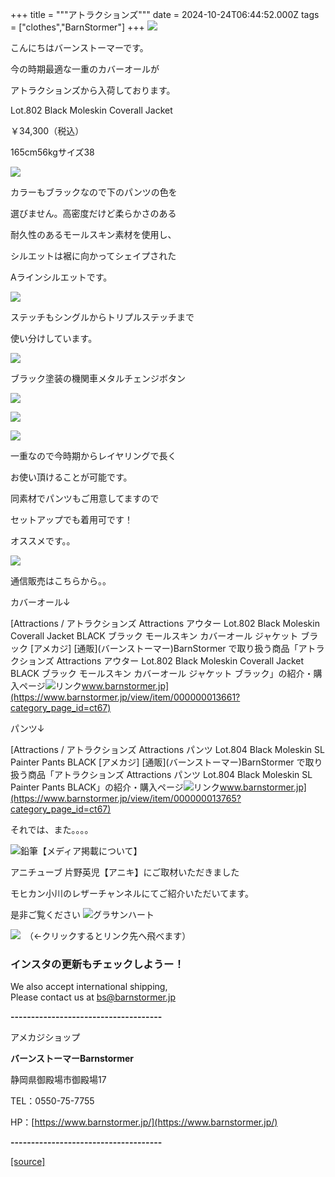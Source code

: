 +++
title = """アトラクションズ"""
date = 2024-10-24T06:44:52.000Z
tags = ["clothes","BarnStormer"]
+++
[![](https://stat.ameba.jp/user_images/20231023/16/barnstormer-go/b2/03/p/o0420015015354743273.png)](https://ameblo.jp/barnstormer-go/entry-12825670498.html)

こんにちはバーンストーマーです。

今の時期最適な一重のカバーオールが

アトラクションズから入荷しております。

Lot.802 Black Moleskin Coverall Jacket 

￥34,300（税込）

165cm56kgサイズ38

[![](https://stat.ameba.jp/user_images/20241024/15/barnstormer-go/eb/13/j/o0466070015501676671.jpg)](https://stat.ameba.jp/user_images/20241024/15/barnstormer-go/eb/13/j/o0466070015501676671.jpg)

カラーもブラックなので下のパンツの色を

選びません。高密度だけど柔らかさのある

耐久性のあるモールスキン素材を使用し、

シルエットは裾に向かってシェイプされた

Aラインシルエットです。

[![](https://stat.ameba.jp/user_images/20241024/15/barnstormer-go/4e/9d/j/o0466070015501676673.jpg)](https://stat.ameba.jp/user_images/20241024/15/barnstormer-go/4e/9d/j/o0466070015501676673.jpg)

ステッチもシングルからトリプルステッチまで

使い分けしています。

[![](https://stat.ameba.jp/user_images/20241024/15/barnstormer-go/83/c8/j/o0466070015501676676.jpg)](https://stat.ameba.jp/user_images/20241024/15/barnstormer-go/83/c8/j/o0466070015501676676.jpg)

ブラック塗装の機関車メタルチェンジボタン

[![](https://stat.ameba.jp/user_images/20241024/15/barnstormer-go/7b/16/j/o0466070015501676679.jpg)](https://stat.ameba.jp/user_images/20241024/15/barnstormer-go/7b/16/j/o0466070015501676679.jpg)

[![](https://stat.ameba.jp/user_images/20241024/15/barnstormer-go/cb/a0/j/o0466070015501676680.jpg)](https://stat.ameba.jp/user_images/20241024/15/barnstormer-go/cb/a0/j/o0466070015501676680.jpg)

[![](https://stat.ameba.jp/user_images/20241024/15/barnstormer-go/f5/10/j/o0466070015501676683.jpg)](https://stat.ameba.jp/user_images/20241024/15/barnstormer-go/f5/10/j/o0466070015501676683.jpg)

一重なので今時期からレイヤリングで長く

お使い頂けることが可能です。

同素材でパンツもご用意してますので

セットアップでも着用可です！

オススメです。。

[![](https://stat.ameba.jp/user_images/20241024/15/barnstormer-go/dc/0c/j/o0408061215501680735.jpg)](https://stat.ameba.jp/user_images/20241024/15/barnstormer-go/dc/0c/j/o0408061215501680735.jpg)

通信販売はこちらから。。

カバーオール↓

[Attractions / アトラクションズ Attractions アウター Lot.802 Black Moleskin Coverall Jacket BLACK ブラック モールスキン カバーオール ジャケット ブラック \[アメカジ\] \[通販\](バーンストーマー)BarnStormer で取り扱う商品「アトラクションズ Attractions アウター Lot.802 Black Moleskin Coverall Jacket BLACK ブラック モールスキン カバーオール ジャケット ブラック」の紹介・購入ページ![リンク](https://c.stat100.ameba.jp/ameblo/symbols/v3.20.0/svg/gray/editor_link.svg)www.barnstormer.jp](https://www.barnstormer.jp/view/item/000000013661?category_page_id=ct67)

パンツ↓

[Attractions / アトラクションズ Attractions パンツ Lot.804 Black Moleskin SL Painter Pants BLACK \[アメカジ\] \[通販\](バーンストーマー)BarnStormer で取り扱う商品「アトラクションズ Attractions パンツ Lot.804 Black Moleskin SL Painter Pants BLACK」の紹介・購入ページ![リンク](https://c.stat100.ameba.jp/ameblo/symbols/v3.20.0/svg/gray/editor_link.svg)www.barnstormer.jp](https://www.barnstormer.jp/view/item/000000013765?category_page_id=ct67)

それでは、また。。。。

![鉛筆](https://stat100.ameba.jp/blog/ucs/img/char/char3/519.png)【メディア掲載について】

アニチューブ 片野英児【アニキ】にご取材いただきました

モヒカン小川のレザーチャンネルにてご紹介いただいてます。

是非ご覧ください ![グラサンハート](https://stat100.ameba.jp/blog/ucs/img/char/char3/148.png)

[![](https://stat.ameba.jp/user_images/20230412/16/barnstormer-go/6a/23/p/o0108010815269242493.png)](https://www.instagram.com/barnstormer_daily/)　（←クリックするとリンク先へ飛べます）

### インスタの更新もチェックしようー！

We also accept international shipping,  
Please contact us at bs@barnstormer.jp

**\-------------------------------------**

アメカジショップ

**バーンストーマーBarnstormer**

静岡県御殿場市御殿場17

TEL：0550-75-7755

HP：[https://www.barnstormer.jp/](https://www.barnstormer.jp/)

**\-------------------------------------**

[[source]](https://ameblo.jp/barnstormer-go/entry-12872455044.html)
